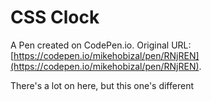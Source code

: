 # CSS Clock

A Pen created on CodePen.io. Original URL: [https://codepen.io/mikehobizal/pen/RNjREN](https://codepen.io/mikehobizal/pen/RNjREN).

There's a lot on here, but this one's different